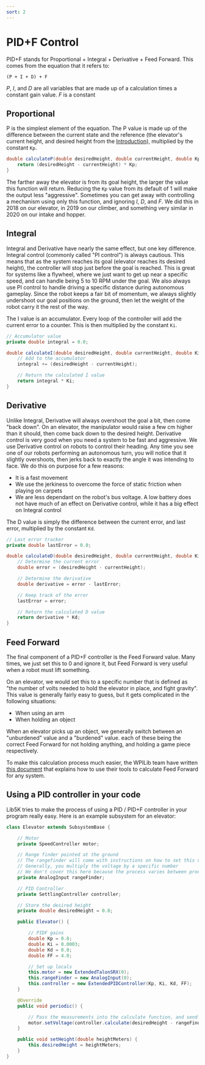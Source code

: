 ```yaml
---
sort: 2
---
```


# PID+F Control

PID+F stands for Proportional + Integral + Derivative + Feed Forward. This comes from the equation that it refers to:

```
(P + I + D) + F
```

*P*, *I*, and *D* are all variables that are made up of a calculation times a constant gain value. *F* is a constant

## Proportional

P is the simplest element of the equation. The P value is made up of the difference between the current state and the reference (the elevator's current height, and desired height from the [Introduction](/lib5k/technical/control/Introduction.html)), multiplied by the constant `Kp`.

```java
double calculateP(double desiredHeight, double currentHeight, double Kp) {
    return (desiredHeight - currentHeight) * Kp;
}
```

The farther away the elevator is from its goal height, the larger the value this function will return. Reducing the `Kp` value from its default of 1 will make the output less "aggressive". Sometimes you can get away with controlling a mechanism using only this function, and ignoring *I*, *D*,  and *F*. We did this in 2018 on our elevator, in 2019 on our climber, and something very similar in 2020 on our intake and hopper.

## Integral

Integral and Derivative have nearly the same effect, but one key difference. Integral control (commonly called "PI control") is always cautious. This means that as the system reaches its goal (elevator reaches its desired height), the controller will stop just before the goal is reached. This is great for systems like a flywheel, where we just want to get up near a specific speed, and can handle being 5 to 10 RPM under the goal. We also always use PI control to handle driving a specific distance during autonomous gameplay. Since the robot keeps a fair bit of momentum, we always slightly undershoot our goal positions on the ground, then let the weight of the robot carry it the rest of the way. 

The I value is an accumulator. Every loop of the controller will add the current error to a counter. This is then multiplied by the constant `Ki`.

```java
// Accumulator value
private double integral = 0.0;

double calculateI(double desiredHeight, double currentHeight, double Ki) {
    // Add to the accumulator
    integral += (desiredHeight - currentHeight);

    // Return the calculated I value
    return integral * Ki;    
}
```

## Derivative

Unlike Integral, Derivative will always overshoot the goal a bit, then come "back down". On an elevator, the manipulator would raise a few cm higher than it should, then come back down to the desired height. Derivative control is very good when you need a system to be fast and aggressive. We use Derivative control on robots to control their heading. Any time you see one of our robots performing an autonomous turn, you will notice that it slightly overshoots, then jerks back to exactly the angle it was intending to face. We do this on purpose for a few reasons: 

 - It is a fast movement
 - We use the jerkiness to overcome the force of static friction when playing on carpets
 - We are less dependant on the robot's bus voltage. A low battery does not have much of an effect on Derivative control, while it has a big effect on Integral control

The D value is simply the difference between the current error, and last error, multiplied by the constant `Kd`.

```java
// Last error tracker
private double lastError = 0.0;

double calculateD(double desiredHeight, double currentHeight, double Ki) {
    // Determine the current error
    double error = (desiredHeight - currentHeight);

    // Determine the derivative
    double derivative = error - lastError;

    // Keep track of the error
    lastError = error;

    // Return the calculated D value
    return derivative * Kd;
}
```

## Feed Forward

The final component of a PID+F controller is the Feed Forward value. Many times, we just set this to 0 and ignore it, but Feed Forward is very useful when a robot must lift something. 

On an elevator, we would set this to a specific number that is defined as "the number of volts needed to hold the elevator in place, and fight gravity". This value is generally fairly easy to guess, but it gets complicated in the following situations:

 - When using an arm
 - When holding an object

When an elevator picks up an object, we generally switch between an "unburdened" value and a "burdened" value. each of these being the correct Feed Forward for not holding anything, and holding a game piece respectively.

To make this calculation process much easier, the WPILib team have written [this document](https://docs.wpilib.org/en/stable/docs/software/advanced-control/controllers/feedforward.html) that explains how to use their tools to calculate Feed Forward for any system.

## Using a PID controller in your code

Lib5K tries to make the process of using a PID / PID+F controller in your program really easy. Here is an example subsystem for an elevator:

```java
class Elevator extends SubsystemBase {

    // Motor
    private SpeedController motor;

    // Range finder pointed at the ground
    // The rangefinder will come with instructions on how to set this up
    // Generally, you multiply the voltage by a specific number
    // We don't cover this here because the process varies between products
    private AnalogInput rangeFinder;

    // PID Controller
    private SettlingController controller;

    // Store the desired height
    private double desiredHeight = 0.0;

    public Elevator() {

        // PIDF gains
        double Kp = 0.8;
        double Ki = 0.0003;
        double Kd = 0.0;
        double FF = 4.0;

        // Set up locals
        this.motor = new ExtendedTalonSRX(0);
        this.rangeFinder = new AnalogInput(0);
        this.controller = new ExtendedPIDController(Kp, Ki, Kd, FF);
    }

    @Override
    public void periodic() {

        // Pass the measurements into the calculate function, and send the calculated voltage to the motor
        motor.setVoltage(controller.calculate(desiredHeight - rangeFinder.get()));
    }

    public void setHeight(double heightMeters) {
        this.desiredHeight = heightMeters;
    }
}
```